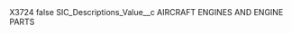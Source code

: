 <?xml version="1.0" encoding="UTF-8"?>
<CustomMetadata xmlns="http://soap.sforce.com/2006/04/metadata" xmlns:xsi="http://www.w3.org/2001/XMLSchema-instance" xmlns:xsd="http://www.w3.org/2001/XMLSchema">
    <label>X3724</label>
    <protected>false</protected>
    <values>
        <field>SIC_Descriptions_Value__c</field>
        <value xsi:type="xsd:string">AIRCRAFT ENGINES AND ENGINE PARTS</value>
    </values>
</CustomMetadata>
